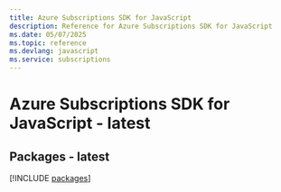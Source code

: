 ```yaml
---
title: Azure Subscriptions SDK for JavaScript
description: Reference for Azure Subscriptions SDK for JavaScript
ms.date: 05/07/2025
ms.topic: reference
ms.devlang: javascript
ms.service: subscriptions
---
```

# Azure Subscriptions SDK for JavaScript - latest
## Packages - latest
[!INCLUDE [packages](subscriptions-index.md)]
